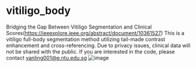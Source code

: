 # vitiligo_body
Bridging the Gap Between Vitiligo Segmentation and Clinical Scores(https://ieeexplore.ieee.org/abstract/document/10361527)
This is a vitiligo full-body segmentation method utilizing tail-made contrast enhancement and cross-referencing.
Due to privacy issues, clinical data will not be shared with the public. If you are interested in the code, please contact yanling001@e.ntu.edu.sg
![image](https://github.com/li-yanling/vitiligo_body/assets/20855234/b13cc02c-de2b-4807-a887-a7b134ca8152)
